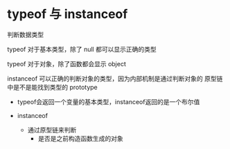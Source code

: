 # typeof 与 instanceof  

判断数据类型

typeof 对于基本类型，除了 null 都可以显示正确的类型

typeof 对于对象，除了函数都会显示 object


instanceof 可以正确的判断对象的类型，因为内部机制是通过判断对象的 原型链中是不是能找到类型的 prototype


- typeof会返回一个变量的基本类型，instanceof返回的是一个布尔值

- instanceof 
  - 通过原型链来判断
    - 是否是之前构造函数生成的对象
